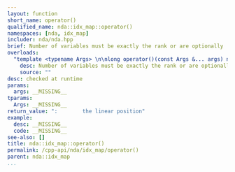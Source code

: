 ```yaml
---
layout: function
short_name: operator()
qualified_name: nda::idx_map::operator()
namespaces: [nda, idx_map]
includer: nda/nda.hpp
brief: Number of variables must be exactly the rank or are optionally
overloads:
  "template <typename Args> \n\nlong operator()(const Args &... args) noexcept(true) const":
    desc: Number of variables must be exactly the rank or are optionally
    source: ""
desc: checked at runtime
params:
  args: __MISSING__
tparams:
  Args: __MISSING__
return_value: ":        the linear position"
example:
  desc: __MISSING__
  code: __MISSING__
see-also: []
title: nda::idx_map::operator()
permalink: /cpp-api/nda/idx_map/operator()
parent: nda::idx_map
...
```


